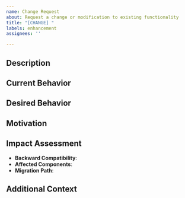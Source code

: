 ```yaml
---
name: Change Request
about: Request a change or modification to existing functionality
title: "[CHANGE] "
labels: enhancement
assignees: ''

---
```


## Description
<!-- A clear and concise description of what should be changed. -->

## Current Behavior
<!-- Explain how it currently works. -->

## Desired Behavior
<!-- Explain what the desired behavior should be. -->

## Motivation
<!-- Why is this change needed? What problem does it solve? -->

## Impact Assessment
- **Backward Compatibility**: <!-- Will this break existing functionality? -->
- **Affected Components**: <!-- Which parts of the system are affected? -->
- **Migration Path**: <!-- How should existing users transition? -->

## Additional Context
<!-- Add any other context, examples, or references here. -->

